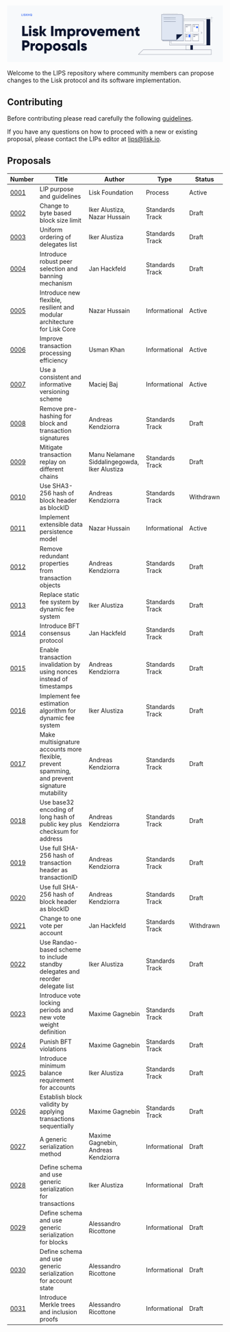 ![Lisk Improvement Proposals](banner.png "Lisk Improvement Proposals")

Welcome to the LIPS repository where community members can propose changes to the Lisk protocol and its software implementation.

## Contributing

Before contributing please read carefully the following [guidelines](proposals/lip-0001.md).

If you have any questions on how to proceed with a new or existing proposal, please contact the LIPs editor at [lips@lisk.io](mailto:lips@lisk.io).

## Proposals

| Number                        | Title                                                                                          | Author                                       | Type            | Status        |
| ------------------------------|----------------------------------------------------------------------------------------------- | -------------------------------------------- | ----------------|---------------|
| [0001](proposals/lip-0001.md) | LIP purpose and guidelines                                                                     | Lisk Foundation                              | Process         | Active        |
| [0002](proposals/lip-0002.md) | Change to byte based block size limit                                                          | Iker Alustiza, Nazar Hussain                 | Standards Track | Draft         |
| [0003](proposals/lip-0003.md) | Uniform ordering of delegates list                                                             | Iker Alustiza                                | Standards Track | Draft         |
| [0004](proposals/lip-0004.md) | Introduce robust peer selection and banning mechanism                                          | Jan Hackfeld                                 | Standards Track | Draft         |
| [0005](proposals/lip-0005.md) | Introduce new flexible, resilient and modular architecture for Lisk Core                       | Nazar Hussain                                | Informational   | Active        |
| [0006](proposals/lip-0006.md) | Improve transaction processing efficiency                                                      | Usman Khan                                   | Informational   | Active        |
| [0007](proposals/lip-0007.md) | Use a consistent and informative versioning scheme                                             | Maciej Baj                                   | Informational   | Active        |
| [0008](proposals/lip-0008.md) | Remove pre-hashing for block and transaction signatures                                        | Andreas Kendziorra                           | Standards Track | Draft         |
| [0009](proposals/lip-0009.md) | Mitigate transaction replay on different chains                                                | Manu Nelamane Siddalingegowda, Iker Alustiza | Standards Track | Draft         |
| [0010](proposals/lip-0010.md) | Use SHA3-256 hash of block header as blockID                                                   | Andreas Kendziorra                           | Standards Track | Withdrawn     |
| [0011](proposals/lip-0011.md) | Implement extensible data persistence model                                                    | Nazar Hussain                                | Informational   | Active        |
| [0012](proposals/lip-0012.md) | Remove redundant properties from transaction objects                                           | Andreas Kendziorra                           | Standards Track | Draft         |
| [0013](proposals/lip-0013.md) | Replace static fee system by dynamic fee system                                                | Iker Alustiza                                | Standards Track | Draft         |
| [0014](proposals/lip-0014.md) | Introduce BFT consensus protocol                                                               | Jan Hackfeld                                 | Standards Track | Draft         |
| [0015](proposals/lip-0015.md) | Enable transaction invalidation by using nonces instead of timestamps                          | Andreas Kendziorra                           | Standards Track | Draft         |
| [0016](proposals/lip-0016.md) | Implement fee estimation algorithm for dynamic fee system                                      | Iker Alustiza                                | Standards Track | Draft         |
| [0017](proposals/lip-0017.md) | Make multisignature accounts more flexible, prevent spamming, and prevent signature mutability | Andreas Kendziorra                           | Standards Track | Draft         |
| [0018](proposals/lip-0018.md) | Use base32 encoding of long hash of public key plus checksum for address                       | Andreas Kendziorra                           | Standards Track | Draft         |
| [0019](proposals/lip-0019.md) | Use full SHA-256 hash of transaction header as transactionID                                   | Andreas Kendziorra                           | Standards Track | Draft         |
| [0020](proposals/lip-0020.md) | Use full SHA-256 hash of block header as blockID                                               | Andreas Kendziorra                           | Standards Track | Draft         |
| [0021](proposals/lip-0021.md) | Change to one vote per account                                                                 | Jan Hackfeld                                 | Standards Track | Withdrawn     |
| [0022](proposals/lip-0022.md) | Use Randao-based scheme to include standby delegates and reorder delegate list                 | Iker Alustiza                                | Standards Track | Draft         |
| [0023](proposals/lip-0023.md) | Introduce vote locking periods and new vote weight definition                                  | Maxime Gagnebin                              | Standards Track | Draft         |
| [0024](proposals/lip-0024.md) | Punish BFT violations                                                                          | Maxime Gagnebin                              | Standards Track | Draft         |
| [0025](proposals/lip-0025.md) | Introduce minimum balance requirement for accounts                                             | Iker Alustiza                                | Standards Track | Draft         |
| [0026](proposals/lip-0026.md) | Establish block validity by applying transactions sequentially                                 | Maxime Gagnebin                              | Standards Track | Draft         |
| [0027](proposals/lip-0027.md) | A generic serialization method                                                                 | Maxime Gagnebin, Andreas Kendziorra          | Informational   | Draft         |
| [0028](proposals/lip-0028.md) | Define schema and use generic serialization for transactions                                   | Iker Alustiza                                | Informational   | Draft         |
| [0029](proposals/lip-0029.md) | Define schema and use generic serialization for blocks                                         | Alessandro Ricottone                         | Informational   | Draft         |
| [0030](proposals/lip-0030.md) | Define schema and use generic serialization for account state                                  | Alessandro Ricottone                         | Informational   | Draft         |
| [0031](proposals/lip-0031.md) | Introduce Merkle trees and inclusion proofs                                                    | Alessandro Ricottone                         | Informational   | Draft         |
